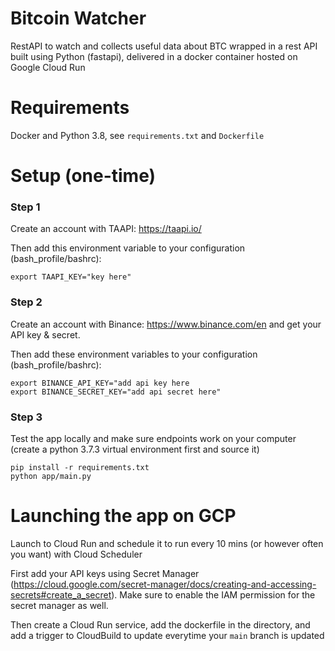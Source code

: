 # Bitcoin Watcher

RestAPI to watch and collects useful data about BTC wrapped in a rest API built using Python (fastapi), delivered in a docker container hosted on Google Cloud Run

# Requirements

Docker and Python 3.8, see `requirements.txt` and `Dockerfile`

# Setup (one-time)

### Step 1

Create an account with TAAPI: https://taapi.io/

Then add this environment variable to your configuration (bash_profile/bashrc): 
```
export TAAPI_KEY="key here"
```

### Step 2

Create an account with Binance: https://www.binance.com/en and get your API key & secret.

Then add these environment variables to your configuration (bash_profile/bashrc):
```
export BINANCE_API_KEY="add api key here
export BINANCE_SECRET_KEY="add api secret here"
```


### Step 3

Test the app locally and make sure endpoints work on your computer (create a python 3.7.3 virtual environment first and source it)

```
pip install -r requirements.txt
python app/main.py
```


# Launching the app on GCP

Launch to Cloud Run and schedule it to run every 10 mins (or however often you want) with Cloud Scheduler

First add your API keys using Secret Manager (https://cloud.google.com/secret-manager/docs/creating-and-accessing-secrets#create_a_secret). Make sure to enable the IAM permission for the secret manager as well.

Then create a Cloud Run service, add the dockerfile in the directory, and add a trigger to CloudBuild to update everytime your `main` branch is updated